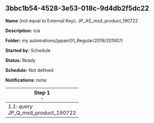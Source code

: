 ## 3bbc1b54-4528-3e53-018c-9d4db2f5dc22

**Name** (not equal to External Key)**:** JP_AS_msd_product_190722

**Description:** n/a

**Folder:** my automations/japan/01_Regular/2019/201907/

**Started by:** Schedule

**Status:** Ready

**Schedule:** Not defined

**Notifications:** _none_


| Step 1<br>_<small>-</small>_ |
| --- |
| _1.1: query_<br>JP_Q_msd_product_190722 |
